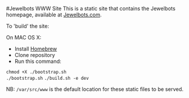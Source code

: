 #Jewelbots WWW Site
This is a static site that contains the Jewelbots homepage, available at [Jewelbots.com](http://jewelbots.com).

To 'build' the site:

On MAC OS X:
  - Install [Homebrew](http://brew.sh/)
  - Clone repository
  - Run this command:

`chmod +X ./bootstrap.sh`  
`./bootstrap.sh`
`./build.sh -e dev`

NB: `/var/src/www` is the default location for these static files to be served. 
